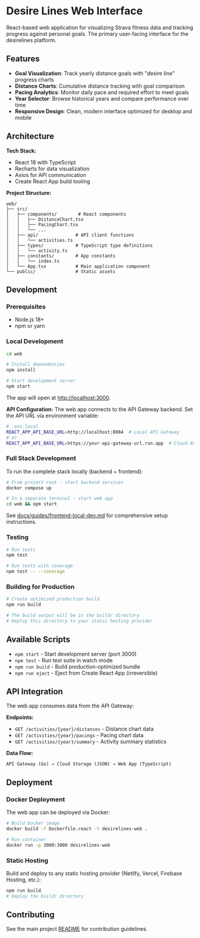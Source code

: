 # Desire Lines Web Interface

React-based web application for visualizing Strava fitness data and tracking progress against personal goals. The primary user-facing interface for the desirelines platform.

## Features

- **Goal Visualization**: Track yearly distance goals with "desire line" progress charts
- **Distance Charts**: Cumulative distance tracking with goal comparison
- **Pacing Analytics**: Monitor daily pace and required effort to meet goals
- **Year Selector**: Browse historical years and compare performance over time
- **Responsive Design**: Clean, modern interface optimized for desktop and mobile

## Architecture

**Tech Stack:**
- React 18 with TypeScript
- Recharts for data visualization
- Axios for API communication
- Create React App build tooling

**Project Structure:**
```
web/
├── src/
│   ├── components/        # React components
│   │   ├── DistanceChart.tsx
│   │   ├── PacingChart.tsx
│   │   └── ...
│   ├── api/              # API client functions
│   │   └── activities.ts
│   ├── types/            # TypeScript type definitions
│   │   └── activity.ts
│   ├── constants/        # App constants
│   │   └── index.ts
│   └── App.tsx           # Main application component
└── public/               # Static assets
```

## Development

### Prerequisites
- Node.js 18+
- npm or yarn

### Local Development

```bash
cd web

# Install dependencies
npm install

# Start development server
npm start
```

The app will open at [http://localhost:3000](http://localhost:3000).

**API Configuration:**
The web app connects to the API Gateway backend. Set the API URL via environment variable:

```bash
# .env.local
REACT_APP_API_BASE_URL=http://localhost:8084  # Local API Gateway
# or
REACT_APP_API_BASE_URL=https://your-api-gateway-url.run.app  # Cloud API Gateway
```

### Full Stack Development

To run the complete stack locally (backend + frontend):

```bash
# From project root - start backend services
docker compose up

# In a separate terminal - start web app
cd web && npm start
```

See [docs/guides/frontend-local-dev.md](../docs/guides/frontend-local-dev.md) for comprehensive setup instructions.

### Testing

```bash
# Run tests
npm test

# Run tests with coverage
npm test -- --coverage
```

### Building for Production

```bash
# Create optimized production build
npm run build

# The build output will be in the build/ directory
# Deploy this directory to your static hosting provider
```

## Available Scripts

- `npm start` - Start development server (port 3000)
- `npm test` - Run test suite in watch mode
- `npm run build` - Build production-optimized bundle
- `npm run eject` - Eject from Create React App (irreversible)

## API Integration

The web app consumes data from the API Gateway:

**Endpoints:**
- `GET /activities/{year}/distances` - Distance chart data
- `GET /activities/{year}/pacings` - Pacing chart data
- `GET /activities/{year}/summary` - Activity summary statistics

**Data Flow:**
```
API Gateway (Go) → Cloud Storage (JSON) → Web App (TypeScript)
```

## Deployment

### Docker Deployment

The web app can be deployed via Docker:

```bash
# Build Docker image
docker build -f Dockerfile.react -t desirelines-web .

# Run container
docker run -p 3000:3000 desirelines-web
```

### Static Hosting

Build and deploy to any static hosting provider (Netlify, Vercel, Firebase Hosting, etc.):

```bash
npm run build
# Deploy the build/ directory
```

## Contributing

See the main project [README](../README.md) for contribution guidelines.
